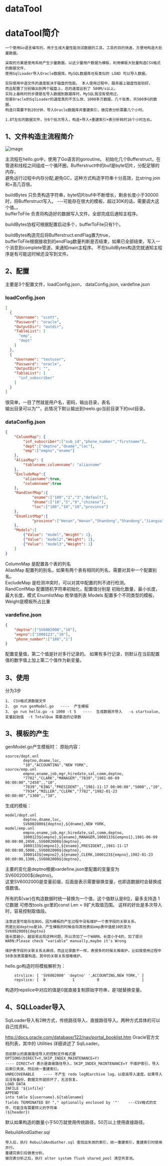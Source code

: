 dataTool
===
# dataTool简介
    一个使用Go语言编写的，用于生成大量性能测试数据的工具，工具的目的快速，方便地构造大批量数据。

    采取的方案是使用系统产生少量数据。以这少量用户数据为模板，利用模板大批量构造CSV格式的数据文件，
    使用SqlLoader导入Oracle数据库。MySQL数据库也有类似的 LOAD 可以导入数据。

    实际使用中造文件的速度取决于磁盘的性能。 本人使用过程中，服务器上磁盘性能较好，
    而且配置了分别输出到两个磁盘上，总的速度达到了 500M/s以上。
    实际上最耗时的步骤是在导入数据到数据库时，MySQL我没有使用过，
    但是Oracle的SqlLoader的速度真的不怎么快，1000多万数据，几十张表，共500多G的数据，
    构造只需要不到20分钟，导入Oracle数据库并重建索引，做完表分析需要几个小时。

    1.8T左右的数据文件，分6个批次导入，构造+导入+重建索引+表分析耗时16个小时左右。

## 1、文件构造主流程简介

![image](https://github.com/ANBUZHIDAO/dataTool/blob/master/picture/dataTool%E6%B5%81%E7%A8%8B%E5%9B%BE%E8%A7%A3.JPG)

主流程在hello.go中，使用了Go语言的goroutine。
初始化几个Bufferstruct，在管道和线程之间组成一个循环圈，Bufferstruct中的buf是byte切片，分配足够的内存，  
避免运行过程中内存分配,避免GC，这种方式构造字符串十分高效，比string join和+高几百倍。

buildBytes 只负责构造字符串，byte切片buf中不断增长，剩余长度小于30000时，将Bufferstruct写入。 ---可能存在很大的模板，超过30K的话，需要调大这个值。。   
bufferToFile 负责将构造好的数据写入文件。全部完成后通知主程序。

buildBytes协程可根据配置启动多个，bufferToFile只有1个。  

buildBytes构造完后将Bufferstruct.endFlag置为true，  
bufferToFile根据接收到的endFlag数量判断是否结束，如果已全部结束，写入一个消息到complete管道，来通知main主程序。
不在buildBytes构造完就通知主程序是有可能这时候还没写到文件。


## 2、配置
主要是3个配置文件，loadConfig.json， dataConfig.json,  vardefine.json  

### loadConfig.json
```json
[
  {
    "Username": "scott",
    "Password": "oracle",
    "OutputDir": "outdir",
    "TableList": [
      "emp",
      "dept"
    ]
  },
  {
    "Username": "testuser",
    "Password": "oracle",
    "OutputDir": "",
    "TableList": [
      "inf_subscriber"
    ]
  }
]
```
很简单，一目了然就是用户名，密码，输出目录，表名  
输出目录可以为""，此情况下默认输出到heelo.go当前目录下的out目录。

### dataConfig.json
```json
{
    "ColumnMap": {
        "inf_subscriber":["sub_id","phone_number","firstname"],
        "dept":["deptno","dname","loc"],
        "emp":["empno","ename"]
    },
    "AliasMap": {
        "tablename.columnname": "aliasname"
    },
    "ExcludeMap":{
        "aliasname":true,
        "columnname":true
    },
    "RandConfMap":{
            "ename":["100","2","3","default"],
            "dname":["10","5","9","chinese"],
            "loc":["100","10","10","province"]
    },
    "EnumlistMap":{
            "province":["Henan","Henan","Shandong","Shandong","Jiangsu","Hubei"]
    },
    "Models":[
        {"Value": "model","Weight": 1},
        {"Value": "model2","Weight": 1},
        {"Value": "model3","Weight": 1}
    ]
}
```
ColumnMap   是配置各个表的列名  
AliasMap    配置列的别名，如果有两个表有相同的列名，需要对其中一个配置别名。  
ExcludeMap  是检测冲突时，可以对其中配置的列不进行检测。  
RandConfMap 配置随机字符串初始化，配置值分别是 初始化数量，最小长度，最大长度，模式 
EnumlistMap 枚举值列表 
Models      配置多个不同类型的模板，Weight是模板所占比重  

### vardefine.json
```json
{
    "deptno":["SV6002000","10"],
    "empno":["1000123","10"],
    "phone_number":["188","1"]
}
```
配置变量值，第二个值是针对多行记录的。
如果有多行记录，则默认在当前配置值的数字值上加上第二个值作为新变量。

## 3、使用

分为3步
```
1、 CSV格式源数据文件  
2、 go run genModel.go   ----  产生模板
3、 go run hello.go -s 1000 -t 5   ----  生成数据并导入   -s startvalue, 变量起始值  -t TotalQua 需要造的记录数
```
## 3、模板的产生
genModel.go产生模板时：
原始内容：
```
source/dept.unl
        deptno,dname,loc,
        "10","ACCOUNTING","NEW YORK",
source/emp.unl
        empno,ename,job,mgr,hiredate,sal,comm,deptno,
        "7782","CLARK","MANAGER","7839","1981-06-09 00:00:00","2450",,"10",
        "7839","KING","PRESIDENT",,"1981-11-17 00:00:00","5000",,"10",
        "7934","MILLER","CLERK","7782","1982-01-23 00:00:00","1300",,"10",

```
生成的模板：
```
model/dept.unl
        deptno,dname,loc,
        SV6002000${deptno},${dname},NEW YORK,
model/emp.unl        
        empno,ename,job,mgr,hiredate,sal,comm,deptno,
        1000123${empno},${ename},MANAGER,1000133${empno1},1981-06-09 00:00:00,2450,,SV6002000${deptno},
        1000133${empno1},${ename},PRESIDENT,,1981-11-17 00:00:00,5000,,SV6002000${deptno},
        1000143${empno2},${ename},CLERK,1000123${empno},1982-01-23 00:00:00,1300,,SV6002000${deptno},
```

主要的变化是deptno根据vardefine.json里配置的变量变为 SV6002000${deptno}。  
这里SV6002000是变量前缀，后面是表示需要替换变量，也即造数据时会替换成值数值。

所有的${var}在构造数据时统一替换为一个值，这个值默认是8位，最多支持造 1亿数据
可修改tools.go里的const Len = 9扩大取值范围。
这样的好处是多次导入时，容易控制取值段。

```
注意这里可能存在BUG，因为模板的产生过程中没有维护一个表字段的关联关系，
而是比如deptno是10，产生模板的时候会将其他表如emp表中值是10的变为SV6002000${deptno}
值长度越小，越容易出现这种问题，所以添加了一个WARN，长度小于4的，加了提示 WARN:Please check "variable" manually,maybe it's Wrong

维护表字段的关联关系太麻烦，而且记录数不一样，表很多的时候太难维护。比如我使用过程中50多张表需要构造，其中的关联关系很难维护。
```


hello.go构造时将模板解析为：
```
    strslice: [ 'SV6002000' 'deptno' ',ACCOUNTING,NEW YORK,' ]
    repslice: [  0            1          0                   ]
```
构造时repslice中对应的值是0就直接复制原始字符串，是1就替换变量。



## 4、SQLLoader导入

SqlLoader导入有2种方式，传统路径导入、直接路径导入。两种方式具体的可以自己找资料。

http://docs.oracle.com/database/122/nav/portal_booklist.htm 
Oracle官方文档列表，其中的 Utilities 详细讲述了 SqlLoader。
```
目前默认的直接路径导入的控制文件格式是
OPTIONS(DIRECT=Y,SKIP_INDEX_MAINTENANCE=Y)  
---- DIRECT=Y 表示是直接路径导入，SKIP_INDEX_MAINTENANCE=Y 不维护索引，导入后索引失效，然后统一重建索引。
UNRECOVERABLE    ---- 不产生 redo log和archive log，以提高导入速度。如果导入后没有备份，数据文件就损坏了，无法恢复。
LOAD DATA 
INFILE '${infile}'
APPEND
into table ${username}.${tablename}
fields TERMINATED BY "," optionally enclosed by '"'    ---CSV格式的文件，可能含有需要转义的字符串
(${header})
```

默认如果构造的数量小于50万就使用传统路径，50万以上使用直接路径。

RebuildAndGather.sql
```
导入后，执行 RebuildAndGather.sql 查找出失效的索引，统一重建索引，重建索引时使用并行。
重建完索引后做表分析。
做完表分析之后，执行 alter system flush shared_pool 清空共享池。
```